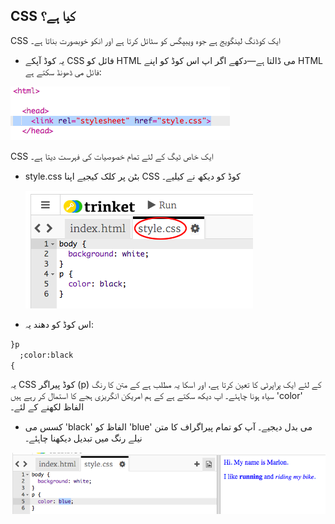 ## CSS کیا ہے؟

CSS ایک کوڈنگ لینگویج ہے جوہ ویبپگس کو سٹائل کرتا ہے اور انکو خوبصورت بناتا ہے۔

+ یہ کوڈ آپکے CSS فائل کو HTML می ڈالتا ہے—دکھے اگر اپ اس کوڈ کو اپنے HTML فائل می ڈھونڈ سکتے ہے:

![سکرین شاٹ](images/birthday-css-link.png)

CSS ایک خاص ٹیگ کے لئے تمام خصوصیات کی فہرست دیتا ہے۔

+ style.css بٹن پر کلک کیجیے اپنا CSS کوڈ کو دیکھ نے کیلیے۔
    
    ![سکرین شاٹ](images/birthday-css-tab.png)

+ اس کوڈ کو دھند یہ:

```html
}p
  ;color:black
{            
```

یہ CSS کوڈ پیراگر (p) کے لئے ایک پراپرٹی کا تعین کرتا ہے، اور اسکا یہ مطلب ہے کے متن کا رنگ سیاہ ہونا چاہئے۔ اپ دیکھ سکتے ہے کے ہم امریکن انگریزی ہجے کا استمال کر رہے ہیں 'color' الفاظ لکھنے کے لئے۔ 

+ کسس می 'black' الفاظ کو 'blue' می بدل دیجیے۔ آپ کو تمام پیراگراف کا متن نیلے رنگ میں تبدیل دیکھنا چاہئے۔ 

![سکرین شاٹ](images/birthday-edit-css.png)